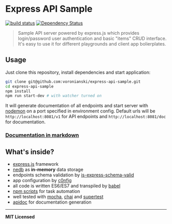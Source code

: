 # Express API Sample

[![build status](http://img.shields.io/travis/voronianski/express-api-sample.svg?style=flat)](https://travis-ci.org/voronianski/express-api-sample.js)
[![Dependency Status](http://david-dm.org/voronianski/express-api-sample.svg)](http://david-dm.org/voronianski/express-api-sample)

> Sample API server powered by express.js which provides login/password user authentication and basic "items" CRUD interface. It's easy to use it for different playgrounds and client app bolierplates.

## Usage

Just clone this repository, install dependencies and start application:

```bash
git clone git@github.com:voronianski/express-api-sample.git
cd express-api-sample
npm install
npm run start-dev # with watcher turned on
```

It will generate documentation of all endpoints and start server with [nodemon]() on a port specified in environment config. Default urls will be `http://localhost:8081/v1` for API endpoints and `http://localhost:8081/doc` for documentation.

### [Documentation in markdown](https://github.com/voronianski/express-api-sample/blob/master/DOCUMENTATION.md)

## What's inside?

- [express.js](http://expressjs.com) framework
- [nedb](https://github.com/louischatriot/nedb) as **in-memory** data storage
- endpoints schema validation by [is-express-schema-valid](https://github.com/voronianski/is-express-schema-valid)
- app configuration by [c0nfig](https://github.com/voronianski/c0nfig)
- all code is written ES6/ES7 and transpiled by [babel](http://babeljs.io)
- [npm scripts](https://github.com/voronianski/express-api-sample/blob/master/package.json#L6) for task automation
- well tested with [mocha](http://mochajs.org), [chai](http://chaijs.com) and [supertest](https://github.com/visionmedia/supertest)
- [apidoc](http://apidocjs.com) for documentation generation

---

**MIT Licensed**
